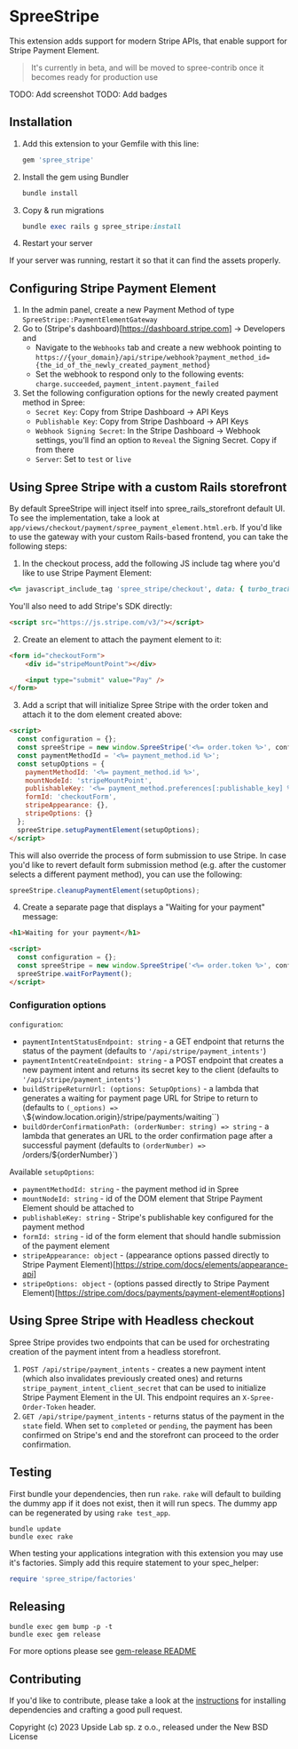 # SpreeStripe

This extension adds support for modern Stripe APIs, that enable support for Stripe Payment Element.

> It's currently in beta, and will be moved to spree-contrib once it becomes ready for production use

TODO: Add screenshot
TODO: Add badges

## Installation

1. Add this extension to your Gemfile with this line:

    ```ruby
    gem 'spree_stripe'
    ```

2. Install the gem using Bundler

    ```ruby
    bundle install
    ```

3. Copy & run migrations

    ```ruby
    bundle exec rails g spree_stripe:install
    ```

4. Restart your server

  If your server was running, restart it so that it can find the assets properly.

## Configuring Stripe Payment Element

1. In the admin panel, create a new Payment Method of type `SpreeStripe::PaymentElementGateway`
2. Go to (Stripe's dashboard)[https://dashboard.stripe.com] -> Developers and
    - Navigate to the `Webhooks` tab and create a new webhook pointing to `https://{your_domain}/api/stripe/webhook?payment_method_id={the_id_of_the_newly_created_payment_method}`
    - Set the webhook to respond only to the following events: `charge.succeeded`, `payment_intent.payment_failed`
3. Set the following configuration options for the newly created payment method in Spree:
    - `Secret Key`: Copy from Stripe Dashboard -> API Keys
    - `Publishable Key`: Copy from Stripe Dashboard -> API Keys
    - `Webhook Signing Secret`: In the Stripe Dashboard -> Webhook settings, you'll find an option to `Reveal` the Signing Secret. Copy if from there
    - `Server`: Set to `test` or `live`

## Using Spree Stripe with a custom Rails storefront

By default SpreeStripe will inject itself into spree_rails_storefront default UI. To see the implementation, take a look at `app/views/checkout/payment/spree_payment_element.html.erb`.
If you'd like to use the gateway with your custom Rails-based frontend, you can take the following steps:

1. In the checkout process, add the following JS include tag where you'd like to use Stripe Payment Element:

```ruby
<%= javascript_include_tag 'spree_stripe/checkout', data: { turbo_track: 'reload' } %>
```

You'll also need to add Stripe's SDK directly:

```html
<script src="https://js.stripe.com/v3/"></script>
```

2. Create an element to attach the payment element to it:

```html
<form id="checkoutForm">
    <div id="stripeMountPoint"></div>

    <input type="submit" value="Pay" />
</form>
```

3. Add a script that will initialize Spree Stripe with the order token and attach it to the dom element created above:
```html
<script>
  const configuration = {};
  const spreeStripe = new window.SpreeStripe('<%= order.token %>', configuration);
  const paymentMethodId = '<%= payment_method.id %>';
  const setupOptions = {
    paymentMethodId: '<%= payment_method.id %>',
    mountNodeId: 'stripeMountPoint',
    publishableKey: '<%= payment_method.preferences[:publishable_key] %>',
    formId: 'checkoutForm',
    stripeAppearance: {},
    stripeOptions: {}
  };
  spreeStripe.setupPaymentElement(setupOptions);
</script>
```

This will also override the process of form submission to use Stripe. In case you'd like to revert default form submission method (e.g. after the customer selects a different payment method), you can use the following:
```js
spreeStripe.cleanupPaymentElement(setupOptions);
```

4. Create a separate page that displays a "Waiting for your payment" message:
```html
<h1>Waiting for your payment</h1>

<script>
  const configuration = {};
  const spreeStripe = new window.SpreeStripe('<%= order.token %>', configuration);
  spreeStripe.waitForPayment();
</script>
```

### Configuration options

`configuration`:
- `paymentIntentStatusEndpoint: string` - a GET endpoint that returns the status of the payment (defaults to `'/api/stripe/payment_intents'`)
- `paymentIntentCreateEndpoint: string` - a POST endpoint that creates a new payment intent and returns its secret key to the client (defaults to `'/api/stripe/payment_intents'`)
- `buildStripeReturnUrl: (options: SetupOptions)` - a lambda that generates a waiting for payment page URL for Stripe to return to (defaults to `(_options) => \`${window.location.origin}/stripe/payments/waiting\``)
- `buildOrderConfirmationPath: (orderNumber: string) => string` - a lambda that generates an URL to the order confirmation page after a successful payment (defaults to `(orderNumber) => `/orders/${orderNumber}`)

Available `setupOptions`:
- `paymentMethodId: string` - the payment method id in Spree
- `mountNodeId: string` - id of the DOM element that Stripe Payment Element should be attached to
- `publishableKey: string` - Stripe's publishable key configured for the payment method
- `formId: string` - id of the form element that should handle submission of the payment element
- `stripeAppearance: object` - (appearance options passed directly to Stripe Payment Element)[https://stripe.com/docs/elements/appearance-api]
- `stripeOptions: object` - (options passed directly to Stripe Payment Element)[https://stripe.com/docs/payments/payment-element#options]


## Using Spree Stripe with Headless checkout

Spree Stripe provides two endpoints that can be used for orchestrating creation of the payment intent from a headless storefront.

1. `POST /api/stripe/payment_intents` - creates a new payment intent (which also invalidates previously created ones) and returns `stripe_payment_intent_client_secret` that can be used to initialize Stripe Payment Element in the UI. This endpoint requires an `X-Spree-Order-Token` header.
2. `GET /api/stripe/payment_intents` - returns status of the payment in the `state` field. When set to `completed` or `pending`, the payment has been confirmed on Stripe's end and the storefront can proceed to the order confirmation.

## Testing

First bundle your dependencies, then run `rake`. `rake` will default to building the dummy app if it does not exist, then it will run specs. The dummy app can be regenerated by using `rake test_app`.

```shell
bundle update
bundle exec rake
```

When testing your applications integration with this extension you may use it's factories.
Simply add this require statement to your spec_helper:

```ruby
require 'spree_stripe/factories'
```

## Releasing

```shell
bundle exec gem bump -p -t
bundle exec gem release
```

For more options please see [gem-release README](https://github.com/svenfuchs/gem-release)

## Contributing

If you'd like to contribute, please take a look at the
[instructions](CONTRIBUTING.md) for installing dependencies and crafting a good
pull request.

Copyright (c) 2023 Upside Lab sp. z o.o., released under the New BSD License
